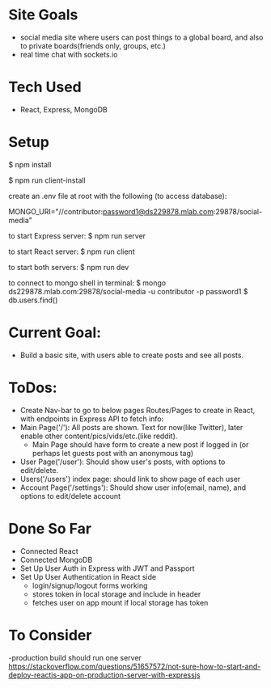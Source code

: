# Site Goals
- social media site where users can post things to a global board, and also to private boards(friends only, groups, etc.)
- real time chat with sockets.io
# Tech Used
- React, Express, MongoDB
# Setup
$ npm install

$ npm run client-install

create an .env file at root with the following (to access database):

MONGO_URI="//contributor:password1@ds229878.mlab.com:29878/social-media"


to start Express server:
$ npm run server

to start React server:
$ npm run client  

to start both servers:
$ npm run dev


to connect to mongo shell in terminal:
$ mongo ds229878.mlab.com:29878/social-media -u contributor -p password1
$ db.users.find()

# Current Goal:
- Build a basic site, with users able to create posts and see all posts.

# ToDos:
- Create Nav-bar to go to below pages
Routes/Pages to create in React, with endpoints in Express API to fetch info:
- Main Page('/'): All posts are shown. Text for now(like Twitter), later enable other content/pics/vids/etc.(like reddit).
  - Main Page should have form to create a new post if logged in
    (or perhaps let guests post with an anonymous tag)
- User Page('/user'): Should show user's posts, with options to edit/delete.
- Users('/users') index page: should link to show page of each user
- Account Page('/settings'): Should show user info(email, name), and options to edit/delete account

# Done So Far
- Connected React
- Connected MongoDB
- Set Up User Auth in Express with JWT and Passport
- Set Up User Authentication in React side
  - login/signup/logout forms working
  - stores token in local storage and include in header
  - fetches user on app mount if local storage has token

# To Consider
-production build should run one server
https://stackoverflow.com/questions/51657572/not-sure-how-to-start-and-deploy-reactjs-app-on-production-server-with-expressjs
